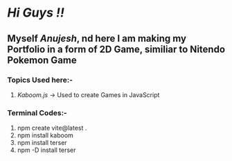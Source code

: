 # _Hi Guys !!_

## Myself _*Anujesh*_, nd here I am making my Portfolio in a form of 2D Game, similiar to Nitendo Pokemon Game

### Topics Used here:-

1. _Kaboom.js_ -> Used to create Games in JavaScript

### Terminal Codes:-

1. npm create vite@latest .
2. npm install kaboom
3. npm install terser
4. npm -D install terser
